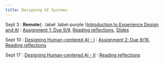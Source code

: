 ```yaml
---
title: Designing AI Systems
---
```


Sept 3
: **Remote**{: .label .label-purple }[Introduction to Experience Design and AI](#)
  : [Assignment 1: Due 9/9](https://drive.google.com/drive/folders/1ADHdU4B_reE2ustgkf6XOFYFwQvAhBWG?usp=drive_link), [Reading reflections](https://forms.gle/ERvUbYe4GREuaSE39), [Slides](https://docs.google.com/presentation/d/1DFDuZwZhlsn9SFgo6Tmei7Q4YxeZtqfStXUv-E7pxOA/edit?usp=sharing)

Sept 10
: [Designing Human-centered AI - I](#)
  : [Assignment 2: Due 9/16](https://drive.google.com/drive/folders/1aPuMBJzVyfZB_k8kGylEuRBHF5G7I3dB?usp=drive_link), [Reading reflections](https://forms.gle/KbzNnbGc4bGUfCYK8)

Sept 17
: [ Designing Human-centered AI - II](#)
  : [Reading reflections](https://forms.gle/4Ts1yqvBxSLtdj1Z8)


<!-- Oct 2
: [Tracing, IntLists, & Recursion](#)
  : [2.1](#)
: **HW 1 due**{: .label .label-red }
 -->


